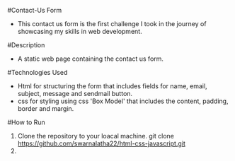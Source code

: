 #Contact-Us Form 
- This contact us form is the first challenge I took in the journey of showcasing my skills in web development.

#Description
- A static web page containing the contact us form.

#Technologies Used
- Html
      for structuring the form that includes fields for name, email, subject, message and sendmail button.
- css
      for styling using css 'Box Model' that includes the content, padding, border and margin.

#How to Run
  1. Clone the repository to your loacal machine.
     git clone https://github.com/swarnalatha22/html-css-javascript.git
  2.
